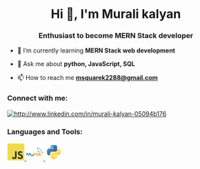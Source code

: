 <h1 align="center">Hi 👋, I'm Murali kalyan</h1>
<h3 align="center">Enthusiast to become MERN Stack developer</h3>

- 🌱 I’m currently learning **MERN Stack web development**

- 💬 Ask me about **python, JavaScript, SQL**

- 📫 How to reach me **msquarek2288@gmail.com**

<h3 align="left">Connect with me:</h3>
<p align="left">
<a href="https://linkedin.com/in/http://www.linkedin.com/in/murali-kalyan-05094b176" target="blank"><img align="center" src="https://raw.githubusercontent.com/rahuldkjain/github-profile-readme-generator/master/src/images/icons/Social/linked-in-alt.svg" alt="http://www.linkedin.com/in/murali-kalyan-05094b176" height="30" width="40" /></a>
</p>

<h3 align="left">Languages and Tools:</h3>
<p align="left"> <a href="https://developer.mozilla.org/en-US/docs/Web/JavaScript" target="_blank" rel="noreferrer"> <img src="https://raw.githubusercontent.com/devicons/devicon/master/icons/javascript/javascript-original.svg" alt="javascript" width="40" height="40"/> </a> <a href="https://www.mysql.com/" target="_blank" rel="noreferrer"> <img src="https://raw.githubusercontent.com/devicons/devicon/master/icons/mysql/mysql-original-wordmark.svg" alt="mysql" width="40" height="40"/> </a> <a href="https://www.python.org" target="_blank" rel="noreferrer"> <img src="https://raw.githubusercontent.com/devicons/devicon/master/icons/python/python-original.svg" alt="python" width="40" height="40"/> </a> </p>
